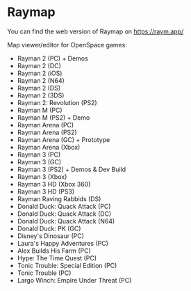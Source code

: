 # Raymap

You can find the web version of Raymap on <https://raym.app/>

Map viewer/editor for OpenSpace games:
* Rayman 2 (PC) + Demos
* Rayman 2 (DC)
* Rayman 2 (iOS)
* Rayman 2 (N64)
* Rayman 2 (DS)
* Rayman 2 (3DS)
* Rayman 2: Revolution (PS2)
* Rayman M (PC)
* Rayman M (PS2) + Demo
* Rayman Arena (PC)
* Rayman Arena (PS2)
* Rayman Arena (GC) + Prototype
* Rayman Arena (Xbox)
* Rayman 3 (PC)
* Rayman 3 (GC)
* Rayman 3 (PS2) + Demos & Dev Build
* Rayman 3 (Xbox)
* Rayman 3 HD (Xbox 360)
* Rayman 3 HD (PS3)
* Rayman Raving Rabbids (DS)
* Donald Duck: Quack Attack (PC)
* Donald Duck: Quack Attack (DC)
* Donald Duck: Quack Attack (N64)
* Donald Duck: PK (GC)
* Disney's Dinosaur (PC)
* Laura's Happy Adventures (PC)
* Alex Builds His Farm (PC)
* Hype: The Time Quest (PC)
* Tonic Trouble: Special Edition (PC)
* Tonic Trouble (PC)
* Largo Winch: Empire Under Threat (PC)